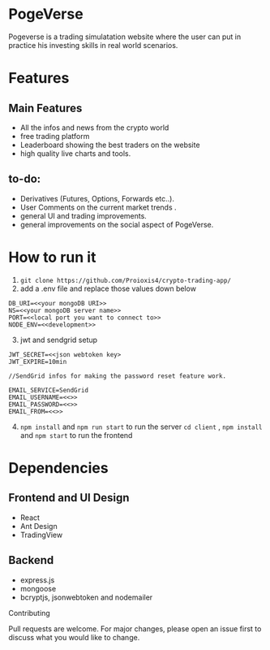 ﻿# PogeVerse
 
Pogeverse is a trading simulatation website where the user can put in practice his investing skills in real world scenarios.

# Features

## Main Features

- All the infos and news from the crypto world
- free trading platform
- Leaderboard showing the best traders on the website
- high quality live charts and tools.

## to-do:

-  Derivatives (Futures, Options, Forwards etc..).
-  User Comments on the current market trends .
-  general UI and trading improvements.
-  general improvements on the social aspect of PogeVerse.

# How to run it

1. `git clone https://github.com/Proioxis4/crypto-trading-app/`
2. add a .env file and replace those values down below
```
DB_URI=<<your mongoDB URI>>
NS=<<your mongoDB server name>>
PORT=<<local port you want to connect to>>
NODE_ENV=<<development>>
```
3. jwt and sendgrid setup

```
JWT_SECRET=<<json webtoken key> 
JWT_EXPIRE=10min

//SendGrid infos for making the password reset feature work.

EMAIL_SERVICE=SendGrid
EMAIL_USERNAME=<<>>
EMAIL_PASSWORD=<<>>
EMAIL_FROM=<<>>
```
4. `npm install` and `npm run start` to run the server
    `cd client` , `npm install` and `npm start` to run the frontend

# Dependencies

## Frontend and UI Design

- React
- Ant Design
- TradingView

## Backend

- express.js
- mongoose
- bcryptjs, jsonwebtoken and nodemailer


Contributing

Pull requests are welcome. For major changes, please open an issue first to discuss what you would like to change.
